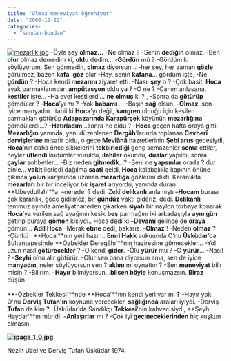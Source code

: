 ```yaml
---
title: "Olmaz maneviyat öğreniyor"
date: "2008-12-22"
categories: 
  - "sundan-bundan"
---
```


[![mezarlik.jpg](/uploads/2008/12/mezarlik.jpg)](/uploads/2008/12/mezarlik.jpg "mezarlik.jpg") -Öyle şey **olmaz…** \-Ne olmaz ? -Senin **dediğin** olmaz. -Ben **olur** olmaz demedim ki, **oldu** dedim… -**Gördün** mü ? -Gördüm ki söylüyorum. Sen görmedin, **olmaz** diyorsun… -her şey, her zaman **gözle** görülmez, bazen **kafa**  **göz** olur -Hay, senin **kafana**… gördüm işte, -Ne **gördün** ? -Hoca kendi **mezarını** ziyaret etti. \-Nasıl **şey** o ? -Çok basit, **Hoca** ayak parmaklarından **ampütasyon** oldu ya ? -O ne ? -Canım anlasana, **kestiler** işte… -Ha evet kestilerdi… **ne olmuş** ki ? , -Sonra da **götürüp** gömdüler ? -**Hoca**’yı mı ? -Yok **babamı** … -Başın **sağ** olsun. -**Olmaz**, sen iyice manyadın…tabii ki **Hoca**’yı değil, **kangren** olduğu için kesilen parmakları götürüp **Adapazarında Karapürçek** köyünün **mezarlığına** gömdülerdi…? **\-Hatırladım**…sonra ne oldu ? -**Hoca** geçen hafta oraya gitti, **Mezarlığın** yanında, yeni düzenlenen **Dergâh**’larında toplanan **Cevherî dervişlerine** misafir oldu, o gece **Mevlânâ** hazretlerinin **Şebi arus** gecesiydi, **Hoca**’nın daha önce sikkelerini **tekbirlediği** genç semazenler **sema** ettiler, neyler **üflendi** kudümler vuruldu, **ilahiler** okundu, **dualar** yapıldı, sonra **çaylar** sohbetler… -Biz neden **gitmedik**…? -Seni ne **yapsınlar** orada ? dur dinle… **vakit** ilerledi dağılma **saati** geldi, **Hoca** kalabalıkla kapının önüne çıkınca **yolun** karşısında uzanan **mezarlığa** gözlerini dikti. Karanlıkta **mezarları** bir bir inceliyor bir **işaret** arıyordu, yanında duran **Ubeydullah’**a  –nerede  ? dedi. Zekî **delikanlı** anlamıştı –**Hocam** burası çok karanlık, gece gidilmez, bir **gündüz** vakti gideriz, dedi. **Delikanlı** temmuz ayında ameliyathaneden çıkarken **siyah** bir naylon torbaya konarak **Hoca**’ya verilen sağ ayağının kesik **beş** parmağını iki arkadaşıyla **aynı gün** getirip buraya **gömen** kişiydi.. Hoca dedi ki –**Devamı** gelince de **oraya** gömün… **Adil Hoca** -Merak **etme** dedi, bakarız. -**Olmaz** ! -Neden **olmaz** ? -Çünkü   **Hoca’**nın yeri hazır… **Emri Hakk** vukuunda O’nu **Üsküdar**’da Sultantepesinde **Özbekler Deregâhı’**nın haziresine gömecekler… -Yol uzun nasıl **götürecekler** ? -O kendi **gider**. -Ölü **yürür** mü ? -O **yürür**… -Nasıl ? -**Şeyhi** o’nu alır götürür. -Olur sen bana diyorsun ama, sen de iyice **manyadın**, neler söylüyorsun sen ? **aklını** mı oynattın ? -Sen **maneviyat** bilir misin ? -Bilirim. -**Hayır** bilmiyorsun…**bilsen böyle** konuşmazsın. **Biraz** düşün.    
   
**\-Özbekler Tekkesi'**nde **Hoca'**nın kendi yeri var mı **?** -Hayır yok O'nu **Derviş Tufan'ın** koynuna verecekler, **sağlığında** araları iyiydi. -Derviş **Tufan** da kim ? -Üsküdar'da Sandıkçı **Tekkesi**'nin kahvecisiydi, **Şeyh Haydar'**ın müridi. -**Anlaşırlar** mı ? -Çok iyi **geçineceklerinden** hiç kuşkun olmasın.

[**![ipage_1_0.jpg](/uploads/2008/12/ipage_1_0.jpg)**](/uploads/2008/12/ipage_1_0.jpg "ipage_1_0.jpg")

Nezih Uzel ve Derviş Tufan Üsküdar 1974
